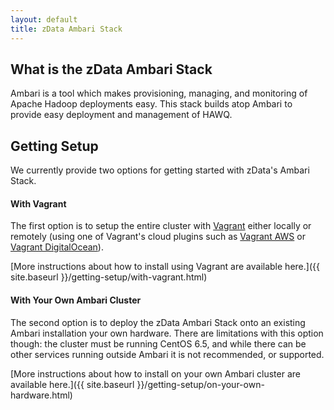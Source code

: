 ```yaml
---
layout: default
title: zData Ambari Stack
---
```


What is the zData Ambari Stack
------------------------------
Ambari is a tool which makes provisioning, managing, and monitoring of Apache Hadoop deployments easy.  This stack builds atop Ambari to provide easy deployment and management of HAWQ.

Getting Setup
-------------
We currently provide two options for getting started with zData's Ambari Stack.  

#### With Vagrant
The first option is to setup the entire cluster with [Vagrant](https://www.vagrantup.com/) either locally or remotely (using one of Vagrant's cloud plugins such as [Vagrant AWS](https://github.com/mitchellh/vagrant-aws) or [Vagrant DigitalOcean](https://github.com/smdahlen/vagrant-digitalocean)).  

[More instructions about how to install using Vagrant are available here.]({{ site.baseurl }}/getting-setup/with-vagrant.html)

#### With Your Own Ambari Cluster
The second option is to deploy the zData Ambari Stack onto an existing Ambari installation your own hardware.  There are limitations with this option though: the cluster must be running CentOS 6.5, and while there can be other services running outside Ambari it is not recommended, or supported.

[More instructions about how to install on your own Ambari cluster are available here.]({{ site.baseurl }}/getting-setup/on-your-own-hardware.html)